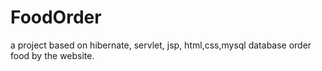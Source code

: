 # FoodOrder
a project based on hibernate, servlet, jsp, html,css,mysql database order food by the website.
